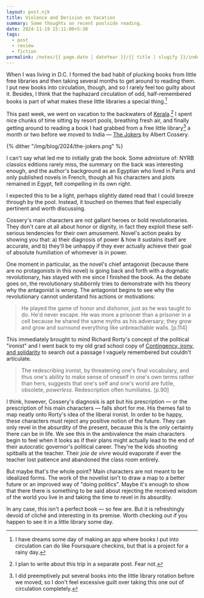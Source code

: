 ```yaml
---
layout: post.njk
title: Violence and Derision on Vacation
summary: Some thoughts on recent poolside reading.
date: 2024-11-19 15:11:00+5:30
tags:
  - post
  - review
  - fiction
permalink: /notes/{{ page.date | dateYear }}/{{ title | slugify }}/index.html
---
```


When I was living in D.C. I formed the bad habit of plucking books from little free libraries and then taking several months to get around to reading
them. I put new books into circulation, though, and so I rarely feel too guilty about it. Besides, I think that the haphazard circulation of odd, half-remembered books is part of what makes these little libraries a special thing.[^1]

This past week, we went on vacation to the backwaters of [Kerala](https://en.wikipedia.org/wiki/Kerala).[^2] I spent nice chunks of time sitting by resort pools, breathing fresh air, and finally getting around to reading a book I had grabbed from a free little library[^3] a month or two before we moved to India — [The Jokers](https://openlibrary.org/books/OL24468174M/The_jokers) by Albert Cossery.

{% dither "/img/blog/2024/the-jokers.png" %}

I can't say what led me to initially grab the book. Some admixture of: NYRB classics editions rarely miss, the summary on the back was interesting enough, and the author's background as an Egyptian who lived in Paris and only published novels in French, though all his characters and plots remained in Egypt, felt compelling in its own right.

I expected this to be a light, perhaps slightly dated read that I could breeze through by the pool. Instead, it touched on themes that feel especially pertinent and worth discussing.

Cossery's main characters are not gallant heroes or bold revolutionaries. They don't care at all about honor or dignity, in fact they exploit these self-serious tendencies for their own amusement. Novel's action peaks by showing you that: a) their diagnosis of power & how it sustains itself are accurate, and b) they'll be unhappy if they ever actually achieve their goal of absolute humiliation of whomever is in power.

One moment in particular, as the novel's chief antagonist (because there are no protagonists in this novel) is going back and forth with a dogmatic revolutionary, has stayed with me since I finished the book. As the debate goes on, the revolutionary stubbornly tries to demonstrate with his theory why the antagonist is wrong. The antagonist begins to see why the revolutionary cannot understand his actions or motivations:

> He played the game of honor and dishonor, just as he was taught to do. He'd never escape. He was more a prisoner than a prisoner in a cell because he shared the same myths as his adversary; they grow and grow and surround everything like unbreachable walls. [p.114]

This immediately brought to mind Richard Rorty's concept of the political "ironist" and I went back to my old grad school copy of [Contingency, irony, and solidarity](https://openlibrary.org/works/OL2018373W/Contingency_irony_and_solidarity) to search out a passage I vaguely remembered but couldn't articulate.

> The redescribing ironist, by threatening one's final vocabulary, and thus one's ability to make sense of oneself in one's own terms rather than hers, suggests that one's self and one's world are futile, obsolete, *powerless*. Redescription often humiliates. [p.90]

I think, however, Cossery's diagnosis is apt but his prescription — or the prescription of his main characters — falls short for me. His themes fail to map neatly onto Rorty's idea of the liberal ironist. In order to be happy, these characters must reject any positive notion of the future. They can only revel in the absurdity of the present, because this is the only certainty there can be in life. We see this in the ambivalence the main characters begin to feel when it looks as if their plans might actually lead to the end of their autocratic governor's political career. They're the kids shooting spitballs at the teacher. Their *joie de vivre* would evaporate if ever the teacher lost patience and abandoned the class room entirely.

But maybe that's the whole point? Main characters are not meant to be idealized forms. The work of the novelist isn't to draw a map to a better future or an improved way of "doing politics". Maybe it's enough to show that there there is something to be said about rejecting the received wisdom of the world you live in and taking the time to revel in its absurdity.

In any case, this isn't a perfect book — so few are. But it is refreshingly devoid of cliché and interesting in its premise. Worth checking out if you happen to see it in a little library some day.

[^1]: I have dreams some day of making an app where books I put into circulation can do like Foursquare checkins, but that is a project for a rainy day.
[^2]: I plan to write about this trip in a separate post. Fear not.
[^3]: I did preemptively put several books into the little library rotation before we moved, so I don't feel excessive guilt over taking this one out of circulation completely.
